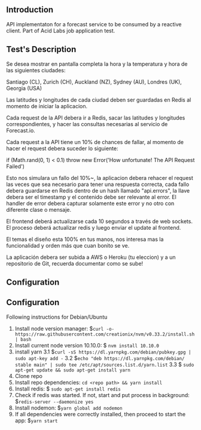 ## Introduction
API implementaton for a forecast service to be consumed by a reactive client. Part of Acid Labs job application test.

##  Test's Description

Se desea mostrar en pantalla completa la hora y la temperatura y hora de las siguientes ciudades:

Santiago (CL), Zurich (CH), Auckland (NZ), Sydney (AU), Londres (UK), Georgia (USA)

Las latitudes y longitudes de cada ciudad deben ser guardadas en Redis al momento de iniciar la aplicacion.

Cada request de la API debera ir a Redis, sacar las latitudes y longitudes correspondientes, y hacer las consultas necesarias al servicio de Forecast.io.

Cada request a la API tiene un 10% de chances de fallar, al momento de hacer el request debera suceder lo siguiente:

if (Math.rand(0, 1) < 0.1) throw new Error('How unfortunate! The API Request Failed')

Esto nos simulara un fallo del 10%~, la aplicacion debera rehacer el request las veces que sea necesario para tener una respuesta correcta, cada fallo debera guardarse en Redis dentro de un hash llamado "api.errors", la llave debera ser el timestamp y el contenido debe ser relevante al error. El handler de error debera capturar solamente este error y no otro con diferente clase o mensaje.

El frontend deberá actualizarse cada 10 segundos a través de web sockets. El proceso deberá actualizar redis y luego enviar el update al frontend. 

El temas el diseño esta 100% en tus manos, nos interesa mas la funcionalidad y orden más que cuan bonito se ve.

La aplicación debera ser subida a AWS o Heroku (tu eleccion) y a un repositorio de Git, recuerda documentar como se sube!

## Configuration

## Configuration 
Following instructions for Debian/Ubuntu
1. Install node version manager: $`curl -o- https://raw.githubusercontent.com/creationix/nvm/v0.33.2/install.sh | bash`
2. Install current node version 10.10.0: $ `nvm install 10.10.0`
3. install yarn
  3.1 $`curl -sS https://dl.yarnpkg.com/debian/pubkey.gpg | sudo apt-key add -`
  3.2 $`echo "deb https://dl.yarnpkg.com/debian/ stable main" | sudo tee /etc/apt/sources.list.d/yarn.list`
  3.3 $ `sudo apt-get update && sudo apt-get install yarn`
4. Clone repo
5. Install repo dependencies: `cd <repo path> && yarn install`
6. Install redis: $ `sudo apt-get install redis`
7. Check if redis was started. If not, start and put process in background: $`redis-server --daemonize yes`
8. Install nodemon: $`yarn global add nodemon`
9. If all dependencies were correctly installed, then proceed to start the app: $`yarn start`
